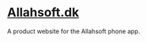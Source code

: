 ﻿# [Allahsoft.dk](allahsoft.dk "Allahsoft's Homepage")
A product website for the Allahsoft phone app.
